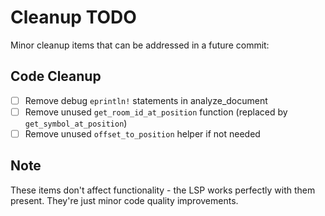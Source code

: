 # Cleanup TODO

Minor cleanup items that can be addressed in a future commit:

## Code Cleanup
- [ ] Remove debug `eprintln!` statements in analyze_document
- [ ] Remove unused `get_room_id_at_position` function (replaced by `get_symbol_at_position`)  
- [ ] Remove unused `offset_to_position` helper if not needed

## Note
These items don't affect functionality - the LSP works perfectly with them present.
They're just minor code quality improvements.

